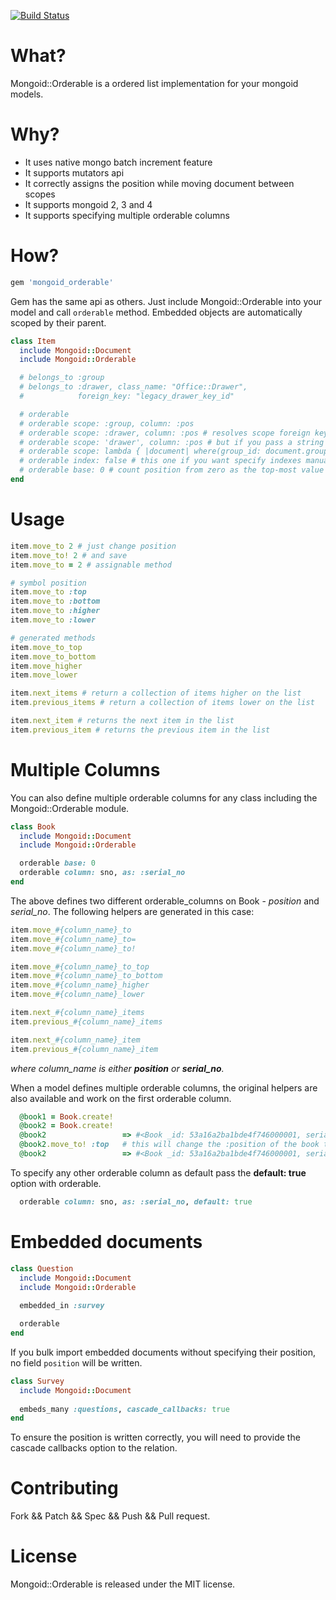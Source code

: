 [![Build Status](https://secure.travis-ci.org/pyromaniac/mongoid_orderable.png)](http://travis-ci.org/pyromaniac/mongoid_orderable)

# What?

Mongoid::Orderable is a ordered list implementation for your mongoid models.

# Why?

* It uses native mongo batch increment feature
* It supports mutators api
* It correctly assigns the position while moving document between scopes
* It supports mongoid 2, 3 and 4
* It supports specifying multiple orderable columns

# How?

```ruby
gem 'mongoid_orderable'
```

Gem has the same api as others. Just include Mongoid::Orderable into your model and call `orderable` method.
Embedded objects are automatically scoped by their parent.

```ruby
class Item
  include Mongoid::Document
  include Mongoid::Orderable

  # belongs_to :group
  # belongs_to :drawer, class_name: "Office::Drawer",
  #            foreign_key: "legacy_drawer_key_id"

  # orderable
  # orderable scope: :group, column: :pos
  # orderable scope: :drawer, column: :pos # resolves scope foreign key from relation
  # orderable scope: 'drawer', column: :pos # but if you pass a string - it will use it as is, as the column name for scope
  # orderable scope: lambda { |document| where(group_id: document.group_id) }
  # orderable index: false # this one if you want specify indexes manually
  # orderable base: 0 # count position from zero as the top-most value (1 is the default value)
end
```

# Usage

```ruby
item.move_to 2 # just change position
item.move_to! 2 # and save
item.move_to = 2 # assignable method

# symbol position
item.move_to :top
item.move_to :bottom
item.move_to :higher
item.move_to :lower

# generated methods
item.move_to_top
item.move_to_bottom
item.move_higher
item.move_lower

item.next_items # return a collection of items higher on the list
item.previous_items # return a collection of items lower on the list

item.next_item # returns the next item in the list
item.previous_item # returns the previous item in the list
```

# Multiple Columns

You can also define multiple orderable columns for any class including the Mongoid::Orderable module.

```ruby
class Book
  include Mongoid::Document
  include Mongoid::Orderable

  orderable base: 0
  orderable column: sno, as: :serial_no
end
```

The above defines two different orderable_columns on Book - *position* and *serial_no*.
The following helpers are generated in this case:

```ruby
item.move_#{column_name}_to 
item.move_#{column_name}_to=
item.move_#{column_name}_to!

item.move_#{column_name}_to_top
item.move_#{column_name}_to_bottom
item.move_#{column_name}_higher
item.move_#{column_name}_lower

item.next_#{column_name}_items
item.previous_#{column_name}_items

item.next_#{column_name}_item
item.previous_#{column_name}_item
```

*where column_name is either **position** or  **serial_no**.*

When a model defines multiple orderable columns, the original helpers are also available and work on the first orderable column.

```ruby
  @book1 = Book.create!
  @book2 = Book.create!
  @book2                 => #<Book _id: 53a16a2ba1bde4f746000001, serial_no: 1, position: 1>
  @book2.move_to! :top   # this will change the :position of the book to 0 (not serial_no)
  @book2                 => #<Book _id: 53a16a2ba1bde4f746000001, serial_no: 1, position: 0>
```

To specify any other orderable column as default pass the **default: true** option with orderable.

```ruby
  orderable column: sno, as: :serial_no, default: true
```

# Embedded documents
```ruby
class Question
  include Mongoid::Document
  include Mongoid::Orderable
  
  embedded_in :survey

  orderable
end
```
If you bulk import embedded documents without specifying their position, no field `position` will be written. 
```ruby
class Survey
  include Mongoid::Document
  
  embeds_many :questions, cascade_callbacks: true
end
```
To ensure the position is written correctly, you will need to provide the cascade callbacks option to the relation. 

# Contributing

Fork && Patch && Spec && Push && Pull request.

# License

Mongoid::Orderable is released under the MIT license.
